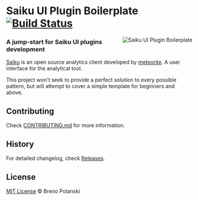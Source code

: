 # Saiku UI Plugin Boilerplate [![Build Status](https://travis-ci.org/brenopolanski/saiku-plugin-boilerplate.svg?branch=master)](https://travis-ci.org/brenopolanski/saiku-plugin-boilerplate)

<img src="https://raw.githubusercontent.com/brenopolanski/saiku-plugin-boilerplate/gh-assets/saiku-plugin-boilerplate.png" alt="Saiku UI Plugin Boilerplate" align="right" />

### A jump-start for Saiku UI plugins development

[Saiku](http://www.meteorite.bi/saiku) is an open source analytics client developed by [meteorite](http://www.meteorite.bi/). A user interface for the analytical tool.

This project won't seek to provide a perfect solution to every possible pattern, but will attempt to cover a simple template for beginners and above.

## Contributing

Check [CONTRIBUTING.md](https://github.com/brenopolanski/saiku-plugin-boilerplate/blob/master/CONTRIBUTING.md) for more information.

## History

For detailed changelog, check [Releases](https://github.com/brenopolanski/saiku-plugin-boilerplate/releases).

## License

[MIT License](http://brenopolanski.mit-license.org/) © Breno Polanski
